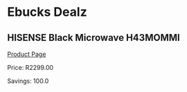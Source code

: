 
# Ebucks Dealz
## HISENSE Black Microwave H43MOMMI
[Product Page](https://www.ebucks.com/web/shop/productSelected.do?prodId=865152698&catId=704989856)

Price: R2299.00

Savings: 100.0


	